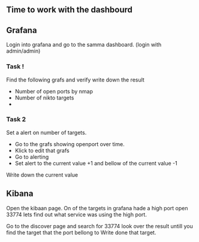 ## Time to work with the dashbourd


## Grafana

Login into grafana and go to the samma dashboard. (login with admin/admin)


### Task !
Find the following grafs and verify write down the result 


- Number of open ports by nmap
- Number of nikto targets 
- 




### Task 2
Set a alert on number of targets.

- Go to the grafs showing openport over time. 
- Klick to edit that grafs
- Go to alerting
- Set alert to the current value +1 and bellow of the current value -1 

Write down the current value 



## Kibana
Open the kibaan page. 
On of the targets in grafana hade a high port open 33774 lets find out what service was using the high port.


Go to the discover page and search for 33774 look over the result untill you find the target that the port bellong to
Write done that target. 






